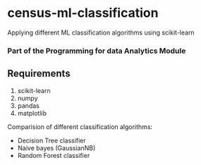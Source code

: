# census-ml-classification
Applying different ML classification algorithms using scikit-learn

### Part of the Programming for data Analytics Module

## Requirements
1. scikit-learn
1. numpy
1. pandas
1. matplotlib


Comparision of different classification algorithms:

* Decision Tree classifier
* Naive bayes (GaussianNB)
* Random Forest classifier
